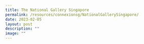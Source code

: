 ```yaml
---
title: The National Gallery Singapore
permalink: /resources/connexionsg/NationalGallerySingapore/
date: 2023-02-05
layout: post
description: ""
image: ""
---
```


